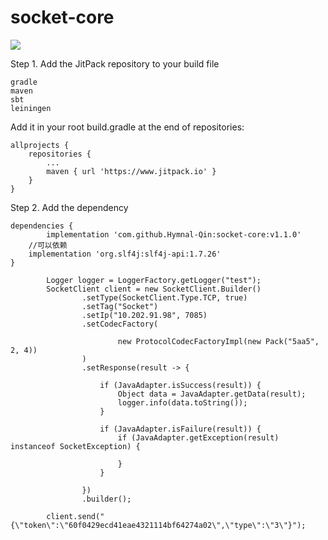 # socket-core

[![](https://www.jitpack.io/v/Hymnal-Qin/socket-core.svg)](https://www.jitpack.io/#Hymnal-Qin/socket-core)




Step 1. Add the JitPack repository to your build file

    gradle
    maven
    sbt
    leiningen

Add it in your root build.gradle at the end of repositories:

	allprojects {
		repositories {
			...
			maven { url 'https://www.jitpack.io' }
		}
	}

Step 2. Add the dependency

	dependencies {
	        implementation 'com.github.Hymnal-Qin:socket-core:v1.1.0'
		//可以依赖
		implementation 'org.slf4j:slf4j-api:1.7.26'
	}


```
        Logger logger = LoggerFactory.getLogger("test");
        SocketClient client = new SocketClient.Builder()
                .setType(SocketClient.Type.TCP, true)
                .setTag("Socket")
                .setIp("10.202.91.98", 7085)
                .setCodecFactory(

                        new ProtocolCodecFactoryImpl(new Pack("5aa5", 2, 4))
                )
                .setResponse(result -> {

                    if (JavaAdapter.isSuccess(result)) {
                        Object data = JavaAdapter.getData(result);
                        logger.info(data.toString());
                    }

                    if (JavaAdapter.isFailure(result)) {
                        if (JavaAdapter.getException(result) instanceof SocketException) {

                        }
                    }

                })
                .builder();

        client.send("{\"token\":\"60f0429ecd41eae4321114bf64274a02\",\"type\":\"3\"}");
```



